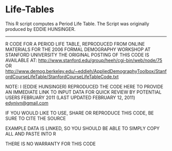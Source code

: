 # Life-Tables
This R script computes a Period Life Table. The Script was originally produced by EDDIE HUNSINGER.

---------------
R CODE FOR A PERIOD LIFE TABLE, REPRODUCED FROM ONLINE MATERIALS FOR THE 2006 FORMAL DEMOGRAPHY WORKSHOP AT STANFORD UNIVERSITY
THE ORIGINAL POSTING OF THIS CODE IS AVAILABLE AT: http://www.stanford.edu/group/heeh/cgi-bin/web/node/75
OR http://www.demog.berkeley.edu/~eddieh/AppliedDemographyToolbox/StanfordCourseLifeTable/StanfordCourseLifeTableCode.txt

NOTE: I (EDDIE HUNSINGER) REPRODUCED THE CODE HERE TO PROVIDE AN IMMEDIATE LINK TO INPUT DATA FOR QUICK REVIEW BY POTENTIAL USERS
FEBRUARY 2011 (LAST UPDATED FEBRUARY 12, 2011)
edynivn@gmail.com

IF YOU WOULD LIKE TO USE, SHARE OR REPRODUCE THIS CODE, BE SURE TO CITE THE SOURCE

EXAMPLE DATA IS LINKED, SO YOU SHOULD BE ABLE TO SIMPLY COPY ALL AND PASTE INTO R

THERE IS NO WARRANTY FOR THIS CODE

